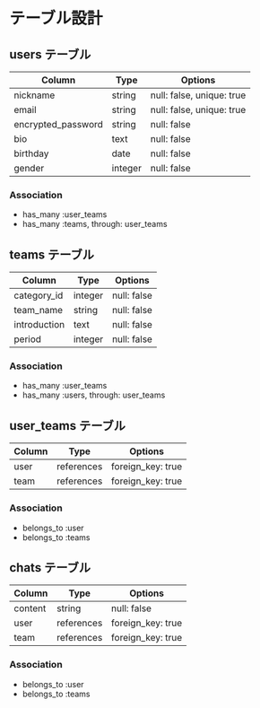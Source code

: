 # テーブル設計

## users テーブル

| Column             | Type    | Options                   |
| ------------------ | ------- | ------------------------- |
| nickname           | string  | null: false, unique: true |
| email              | string  | null: false, unique: true |
| encrypted_password | string  | null: false               |
| bio                | text    | null: false               |
| birthday           | date    | null: false               |
| gender             | integer | null: false               |

### Association

- has_many :user_teams
- has_many :teams, through: user_teams


## teams テーブル

| Column        | Type       | Options           |
| ------------- | -----------| ------------------|
| category_id   | integer    | null: false       |
| team_name     | string     | null: false       |
| introduction  | text       | null: false       |
| period        | integer    | null: false       |

### Association

- has_many :user_teams
- has_many :users, through: user_teams

## user_teams テーブル

| Column  | Type       | Options           |
| ------- | ---------- | ------------------|
| user    | references | foreign_key: true |
| team    | references | foreign_key: true |

### Association

- belongs_to :user
- belongs_to :teams

## chats テーブル

| Column  | Type       | Options           |
| ------- | ---------- | ----------------- |
| content | string     | null: false       |
| user    | references | foreign_key: true |
| team    | references | foreign_key: true |

### Association

- belongs_to :user
- belongs_to :teams
